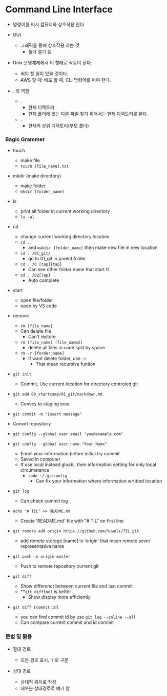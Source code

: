 # Command Line Interface
- 명령어를 써서 컴퓨터와 상호작용 한다
- GUI
    - 그래픽을 통해 상호작용 하는 것
        - 폴더 열기 등

- Unix 운영체제에서 이 형태로 작동이 된다.
    - 써야 할 일이 있을 것이다.
    - AWS 할 때: 배포 할 때, CLI 명령어를 써야 한다.

- . 의 역할
    - . 
        - 현재 디렉토리
        - 현재 폴더에 있는 다른 파일 찾기 위해서는 현재 디렉토리를 본다.
    - ..
        - 현재의 상위 디렉토리(부모 폴더)

### Bagic Grammer
- touch
    - make file
    - `touch [file_name].txt`

- mkdir (make directory)
    - make folder
    - `mkdir [folder_name]`

- ls
    - print all folder in current working directory
    - `ls -al`

- cd
    - change current working directory location
    - `cd ..`
        - and `makdir [folder_name]` then make new file in new location
    - `cd ../01_git/`
        - go to 01_git in parent folder
    - `cd ../0 [tap][tap]`
        - Can see other folder name that start 0
    - `cd ../02[Tap]`
        - Auto complete

- start
    - open file/folder
    - open by VS code

- remove
    - `rm [file_name]`
    - Can delete file
        - Can't restore
    - `rm [file_name] [file_name2]`
        - delete all files in code split by space
    - `rm -r [forder_name]`
        - If want delete folder, use `-r`
            - That mean recursive funtion

- `git init`
    - Commit, Use current location for directory controled git

- `git add 00_startcamp/01_git/markdown.md`
    - Convey to staging area

- `git commit -m "insert message"`
 - Convet repository

- `git config --global user.email "you@example.com"`
- `git config --global user.name "Your Name"`
    - Enroll your information before initial try commit
    - Saved in computer 
    - If use local instead gloabl, then information setting for only local circumstance
        - `code ~/.gitconfig`
            - Can fix your information where information wrtitted location

- `git log`
    - Can check commit log

- `echo "# TIL" >> README.md`
    - Create 'README.md' file with "# TIL" on first line

- `git remote add origin https://github.com/Yuwolx/TIL.git`
    - add remote storage [name] is 'origin' that mean remote sever representative name

- `git push -u origin master`
    - Push to remote repository current git

- `git diff`
    - Show differenct between current file and last commit
    - **`git difftool` is better
        - Show display more efficiently

- `git diff [commit id]`
    - you can find commit id by use `git log --online --all`
    - Can compare current commit and id commit


### 문법 및 활용
- 절대 경로
    - 모든 경로 표시, '/'로 구분

- 상대 경로
    - 상대적 위치로 작성
    - 대부분 상대경로로 얘기 함
